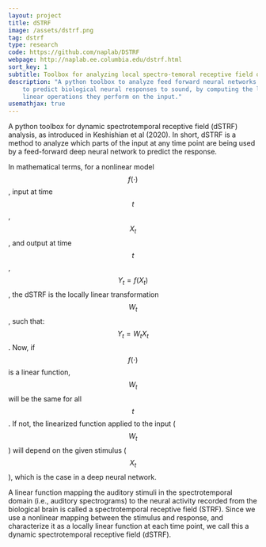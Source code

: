 ```yaml
---
layout: project
title: dSTRF
image: /assets/dstrf.png
tag: dstrf
type: research
code: https://github.com/naplab/DSTRF
webpage: http://naplab.ee.columbia.edu/dstrf.html
sort_key: 1
subtitle: Toolbox for analyzing local spectro-temoral receptive field of neurons.
description: "A python toolbox to analyze feed forward neural networks trained
    to predict biological neural responses to sound, by computing the locally
    linear operations they perform on the input."
usemathjax: true
---
```


A python toolbox for dynamic spectrotemporal receptive field (dSTRF) analysis, as 
introduced in Keshishian et al (2020). In short, dSTRF is a method 
to analyze which parts of the input at any time point are being used by a 
feed-forward deep neural network to predict the response.

In mathematical terms, for a nonlinear model $$f(\cdot)$$, input at time 
$$t$$, $$X_t$$, and output at time $$t$$, $$Y_t = f(X_t)$$, the dSTRF is the 
locally linear transformation $$W_t$$, such that: $$Y_t = W_t X_t$$. Now, if 
$$f(\cdot)$$ is a linear function, $$W_t$$ will be the same for all $$t$$. If 
not, the linearized function applied to the input ($$W_t$$) will depend on the 
given stimulus ($$X_t$$), which is the case in a deep neural network.

A linear function mapping the auditory stimuli in the spectrotemporal domain 
(i.e., auditory spectrograms) to the neural activity recorded from the 
biological brain is called a spectrotemporal receptive field (STRF). Since 
we use a nonlinear mapping between the stimulus and response, and characterize 
it as a locally linear function at each time point, we call this a dynamic 
spectrotemporal receptive field (dSTRF).
